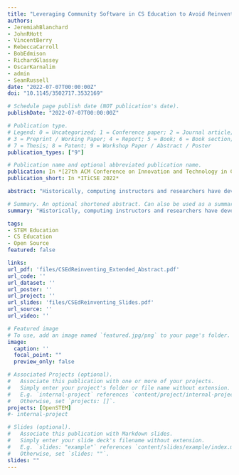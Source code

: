 ```yaml
---
title: "Leveraging Community Software in CS Education to Avoid Reinventing the Wheel"
authors:
- JeremiahBlanchard
- JohnRHott
- VincentBerry
- RebeccaCarroll
- BobEdmison
- RichardGlassey
- OscarKarnalim
- admin
- SeanRussell
date: "2022-07-07T00:00:00Z"
doi: "10.1145/3502717.3532169"

# Schedule page publish date (NOT publication's date).
publishDate: "2022-07-07T00:00:00Z"

# Publication type.
# Legend: 0 = Uncategorized; 1 = Conference paper; 2 = Journal article;
# 3 = Preprint / Working Paper; 4 = Report; 5 = Book; 6 = Book section;
# 7 = Thesis; 8 = Patent; 9 = Workshop Paper / Abstract / Poster
publication_types: ["9"]

# Publication name and optional abbreviated publication name.
publication: In *[27th ACM Conference on Innovation and Technology in Computer Science Education (ITiCSE 2022)](https://iticse.acm.org/2022/)*
publication_short: In *ITiCSE 2022*

abstract: "Historically, computing instructors and researchers have developed a wide variety of tools to support teaching and educational research, including exam and code testing suites and data collection solutions. Many are then community or individually maintained. However, these tools often find limited adoption beyond their creators. As a result, it is common for many of the same functionalities to be re-implemented by different instructional groups within the CS Education community. We hypothesize that this is due in part to accessibility, discoverability, and adaptability challenges, among others. Further, instructors often face institutional barriers to deployment, which can include hesitance of institutions to utilize community developed solutions that often lack a centralized authority. This working group will explore what solutions are currently available, what instructors need, and reasons behind the above-mentioned phenomenon. This will be accomplished via a literature review and survey to identify the tools that have been developed by the community; the solutions that are currently available and in use by instructors; what features are needed moving forward for classroom and research use; what support for extensions is needed to support further CS Education research; and what institutional challenges instructors and researchers are currently facing or have faced in the past in developing, deploying or otherwise using community software solutions. Finally, the working group will identify factors that limit adoption of solutions and ways to integrate and improve the accessibility, discoverability, and dissemination of existing community projects, as well as manage and overcome institutional challenges."

# Summary. An optional shortened abstract. Can also be used as a summary for an extended abstract or poster etc.
summary: "Historically, computing instructors and researchers have developed a wide variety of tools to support teaching and educational research, including exam and code testing suites and data collection solutions. Many are then community or individually maintained. However, these tools often find limited adoption beyond their creators. As a result, it is common for many of the same functionalities to be re-implemented by different instructional groups within the CS Education community. We hypothesize that this is due in part to accessibility, discoverability, and adaptability challenges, among others. Further, instructors often face institutional barriers to deployment, which can include hesitance of institutions to utilize community developed solutions that often lack a centralized authority. This working group will explore what solutions are currently available, what instructors need, and reasons behind the above-mentioned phenomenon."

tags:
- STEM Education
- CS Education
- Open Source
featured: false

links:
url_pdf: 'files/CSEdReinventing_Extended_Abstract.pdf'
url_code: ''
url_dataset: ''
url_poster: ''
url_project: ''
url_slides: 'files/CSEdReinventing_Slides.pdf'
url_source: ''
url_video: ''

# Featured image
# To use, add an image named `featured.jpg/png` to your page's folder. 
image:
  caption: ''
  focal_point: ""
  preview_only: false

# Associated Projects (optional).
#   Associate this publication with one or more of your projects.
#   Simply enter your project's folder or file name without extension.
#   E.g. `internal-project` references `content/project/internal-project/index.md`.
#   Otherwise, set `projects: []`.
projects: [OpenSTEM]
#- internal-project

# Slides (optional).
#   Associate this publication with Markdown slides.
#   Simply enter your slide deck's filename without extension.
#   E.g. `slides: "example"` references `content/slides/example/index.md`.
#   Otherwise, set `slides: ""`.
slides: ""
---
```


<!-- {{% alert note %}}
Click the *Cite* button above to demo the feature to enable visitors to import publication metadata into their reference management software.
{{% /alert %}}

{{% alert note %}}
Click the *Slides* button above to demo Academic's Markdown slides feature.
{{% /alert %}} -->

<!-- Supplementary notes can be added here, including [code and math](https://sourcethemes.com/academic/docs/writing-markdown-latex/). -->

